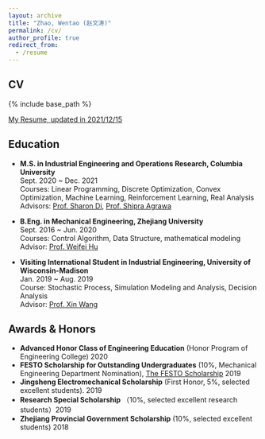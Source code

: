 ```yaml
---
layout: archive
title: "Zhao, Wentao (赵文涛)"
permalink: /cv/
author_profile: true
redirect_from:
  - /resume
---
```


## CV
{% include base_path %}

[My Resume, updated in 2021/12/15](http://www.wentaozhao.org/files/resume.pdf)

## Education

* **M.S. in Industrial Engineering and Operations Research, Columbia University**  
  Sept. 2020 ~ Dec. 2021   
  Courses: Linear Programming, Discrete Optimization, Convex Optimization, Machine Learning, Reinforcement Learning, Real Analysis<br>
  Advisors: [Prof. Sharon Di](https://www.civil.columbia.edu/faculty/sharon-di), [Prof. Shipra Agrawa](https://www.engineering.columbia.edu/faculty/shipra-agrawal) 
  
* **B.Eng. in Mechanical Engineering, Zhejiang University**  
  Sept. 2016 ~ Jun. 2020<br> 
  Courses: Control Algorithm, Data Structure, mathematical modeling<br>
  Advisor: [Prof. Weifei Hu](https://person.zju.edu.cn/en/0018087/)

	
* **Visiting International Student in  Industrial Engineering, University of Wisconsin-Madison**  
  Jan. 2019 ~ Aug. 2019  
  Course: Stochastic Process, Simulation Modeling and Analysis, Decision Analysis<br>
  Advisor: [Prof. Xin Wang](https://directory.engr.wisc.edu/ie/Faculty/Wang_Xin/)
  
  
## Awards & Honors

* **Advanced Honor Class of Engineering Education** (Honor Program of Engineering College) 2020
* **FESTO Scholarship for Outstanding Undergraduates** (10%, Mechanical Engineering Department Nomination), [The FESTO Scholarship](http://sklofp.zju.edu.cn/imce/2020/0602/c27873a2146402/page.htm) 2019
* **Jingsheng Electromechanical Scholarship** (First Honor, 5%, selected excellent students). 2019
* **Research Special Scholarship** （10%, selected excellent research students）2019
* **Zhejiang Provincial Government Scholarship** (10%, selected excellent students) 2018




